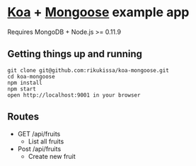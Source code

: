 # [Koa](http://koajs.com/) + [Mongoose](http://mongoosejs.com) example app
Requires MongoDB + Node.js >= 0.11.9
## Getting things up and running
`````
git clone git@github.com:rikukissa/koa-mongoose.git
cd koa-mongoose
npm install
npm start
open http://localhost:9001 in your browser
`````
## Routes
* GET /api/fruits
    * List all fruits
* Post /api/fruits
    * Create new fruit
